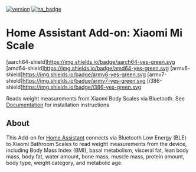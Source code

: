 [![version](https://img.shields.io/github/v/release/lolouk44/hassio-addons)](https://github.com/lolouk44/hassio-addons/releases)
[![ha_badge](https://img.shields.io/badge/Home%20Assistant-Add%20On-blue.svg)](https://www.home-assistant.io/)
# Home Assistant Add-on: Xiaomi Mi Scale

[aarch64-shield]https://img.shields.io/badge/aarch64-yes-green.svg
[amd64-shield]https://img.shields.io/badge/amd64-yes-green.svg
[armv6-shield]https://img.shields.io/badge/armv6-yes-green.svg
[armv7-shield]https://img.shields.io/badge/armv7-yes-green.svg
[i386-shield]https://img.shields.io/badge/i386-yes-green.svg

Reads weight measurements from Xiaomi Body Scales via Bluetooth. See [Documentation](https://github.com/lolouk44/hassio-addons/tree/master/mi-scale/DOCS.md) for installation instructions

## About
This Add-on for [Home Assistant](https://www.home-assistant.io/) connects via Bluetooth Low Energy (BLE) to Xiaomi Bathroom Scales to read weight measurements from the device, including Body Mass Index (BMI), basal metabolism, visceral fat, lean body mass, body fat, water amount, bone mass, muscle mass, protein amount, body type, weight category, and metabolic age.
